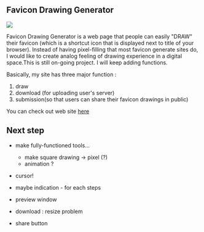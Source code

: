 ## Favicon Drawing Generator 
![](http://www.woonyungchoi.com/itpblog/wp-content/uploads/2014/05/Screen-Shot-2014-05-10-at-11.54.04-AM.png)

Favicon Drawing Generator is a web page that people can easily "DRAW" their favicon (which is a shortcut icon that is displayed next to title of your browser). Instead of having pixel-filling that most favicon generate sites do, I would like to create analog feeling of drawing experience in a digital space.This is still on-going project. I will keep adding functions.


Basically, my site has three major function : 

1. draw
2. download (for uploading user's server)
3. submission(so that users can share their favicon drawings in public)



You can check out web site [here](http://favicon-drawing.herokuapp.com/)

## Next step
- make fully-functioned tools...
	- make square drawing -> pixel (?)
	- animation ?
- cursor! 
- maybe indication - for each steps
- preview window 
- download : resize problem

- share button 
